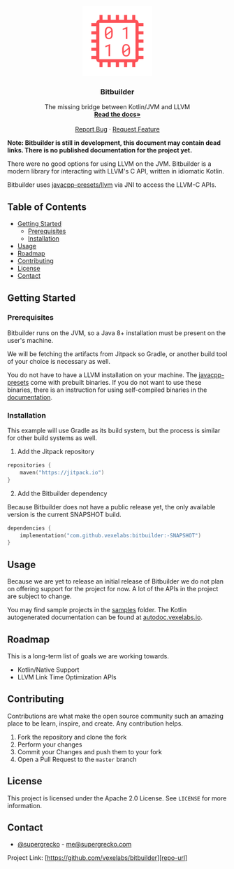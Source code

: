 <br />
<p align="center">
  <a href="https://github.com/vexelabs/bitbuilder">
    <img src="assets/bitbuilder512x512.png" alt="Logo" width="160" height="160">
  </a>

  <h3 align="center">Bitbuilder</h3>

  <p align="center">
    The missing bridge between Kotlin/JVM and LLVM
    <br />
    <a href="https://vexelabs.io/projects/bitbuilder">
        <strong>Read the docs»</strong>
    </a>
    <br />
    <br />
    <a href="https://github.com/vexelabs/bitbuilder/issues">Report Bug</a>
    ·
    <a href="https://github.com/vexelabs/bitbuilder/issues">Request Feature</a>
  </p>
</p>

**Note: Bitbuilder is still in development, this document may contain dead
links. There is no published documentation for the project yet.** 

There were no good options for using LLVM on the JVM. Bitbuilder is a modern
library for interacting with LLVM's C API, written in idiomatic Kotlin.

Bitbuilder uses [javacpp-presets/llvm][llvm-presets] via JNI to access the
LLVM-C APIs.

## Table of Contents

- [Getting Started](#getting-started)
  - [Prerequisites](#prerequisites)
  - [Installation](#installation)
- [Usage](#usage)
- [Roadmap](#roadmap)
- [Contributing](#contributing)
- [License](#license)
- [Contact](#contact)

## Getting Started

### Prerequisites

Bitbuilder runs on the JVM, so a Java 8+ installation must be present on the
user's machine.

We will be fetching the artifacts from Jitpack so Gradle, or another build
tool of your choice is necessary as well.

You do not have to have a LLVM installation on your machine. The 
[javacpp-presets][llvm-presets] come with prebuilt binaries. If you do not
want to use these binaries, there is an instruction for using self-compiled
binaries in the [documentation](https://vexelabs.io/projects/bitbuilder).

### Installation

This example will use Gradle as its build system, but the process is similar
for other build systems as well.

1. Add the Jitpack repository

```kotlin
repositories {
    maven("https://jitpack.io")
}
```

2. Add the Bitbuilder dependency

Because Bitbuilder does not have a public release yet, the only available
version is the current SNAPSHOT build.

```kotlin
dependencies {
    implementation("com.github.vexelabs:bitbuilder:-SNAPSHOT")
}
```

## Usage

Because we are yet to release an initial release of Bitbuilder we do not plan
on offering support for the project for now. A lot of the APIs in the project
are subject to change.

You may find sample projects in the [samples](samples) folder. The Kotlin
autogenerated documentation can be found at [autodoc.vexelabs.io][autodoc-url].

## Roadmap

This is a long-term list of goals we are working towards.

- Kotlin/Native Support
- LLVM Link Time Optimization APIs

## Contributing

Contributions are what make the open source community such an amazing place to 
be learn, inspire, and create. Any contribution helps.

1. Fork the repository and clone the fork
2. Perform your changes
3. Commit your Changes and push them to your fork
5. Open a Pull Request to the `master` branch

## License

This project is licensed under the Apache 2.0 License. See `LICENSE` for more
information.

## Contact

- [@supergrecko](https://twitter.com/supergrecko) - me@supergrecko.com

Project Link: [https://github.com/vexelabs/bitbuilder][repo-url]

[autodoc-url]: https://autodoc.vexelabs.io/bitbuilder
[repo-url]: https://github.com/vexelabs/bitbuilder
[llvm-presets]: https://github.com/bytedeco/javacpp-presets/tree/master/llvm